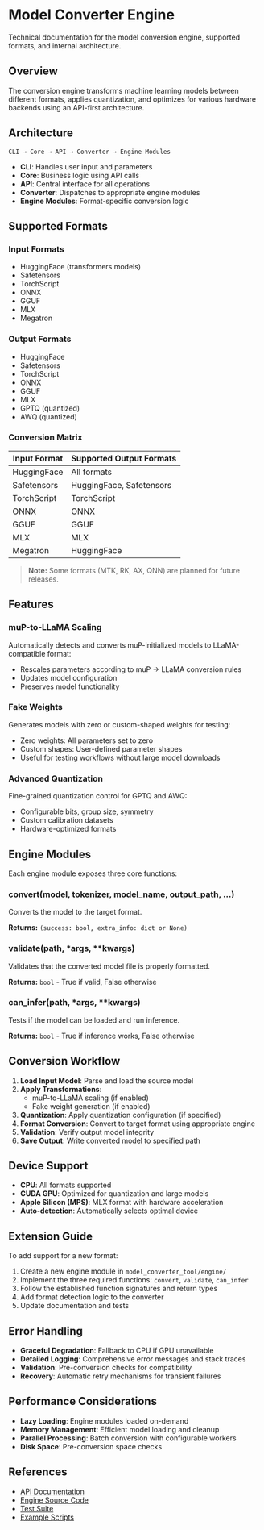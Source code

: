 # Model Converter Engine

Technical documentation for the model conversion engine, supported formats, and internal architecture.

## Overview

The conversion engine transforms machine learning models between different formats, applies quantization, and optimizes for various hardware backends using an API-first architecture.

## Architecture

```
CLI → Core → API → Converter → Engine Modules
```

- **CLI**: Handles user input and parameters
- **Core**: Business logic using API calls
- **API**: Central interface for all operations
- **Converter**: Dispatches to appropriate engine modules
- **Engine Modules**: Format-specific conversion logic

## Supported Formats

### Input Formats
- HuggingFace (transformers models)
- Safetensors
- TorchScript
- ONNX
- GGUF
- MLX
- Megatron

### Output Formats
- HuggingFace
- Safetensors
- TorchScript
- ONNX
- GGUF
- MLX
- GPTQ (quantized)
- AWQ (quantized)

### Conversion Matrix

| Input Format | Supported Output Formats |
|--------------|-------------------------|
| HuggingFace  | All formats |
| Safetensors  | HuggingFace, Safetensors |
| TorchScript  | TorchScript |
| ONNX         | ONNX |
| GGUF         | GGUF |
| MLX          | MLX |
| Megatron     | HuggingFace |

> **Note:** Some formats (MTK, RK, AX, QNN) are planned for future releases.

## Features

### muP-to-LLaMA Scaling
Automatically detects and converts muP-initialized models to LLaMA-compatible format:
- Rescales parameters according to muP → LLaMA conversion rules
- Updates model configuration
- Preserves model functionality

### Fake Weights
Generates models with zero or custom-shaped weights for testing:
- Zero weights: All parameters set to zero
- Custom shapes: User-defined parameter shapes
- Useful for testing workflows without large model downloads

### Advanced Quantization
Fine-grained quantization control for GPTQ and AWQ:
- Configurable bits, group size, symmetry
- Custom calibration datasets
- Hardware-optimized formats

## Engine Modules

Each engine module exposes three core functions:

### convert(model, tokenizer, model_name, output_path, ...)
Converts the model to the target format.

**Returns:** `(success: bool, extra_info: dict or None)`

### validate(path, *args, **kwargs)
Validates that the converted model file is properly formatted.

**Returns:** `bool` - True if valid, False otherwise

### can_infer(path, *args, **kwargs)
Tests if the model can be loaded and run inference.

**Returns:** `bool` - True if inference works, False otherwise

## Conversion Workflow

1. **Load Input Model**: Parse and load the source model
2. **Apply Transformations**: 
   - muP-to-LLaMA scaling (if enabled)
   - Fake weight generation (if enabled)
3. **Quantization**: Apply quantization configuration (if specified)
4. **Format Conversion**: Convert to target format using appropriate engine
5. **Validation**: Verify output model integrity
6. **Save Output**: Write converted model to specified path

## Device Support

- **CPU**: All formats supported
- **CUDA GPU**: Optimized for quantization and large models
- **Apple Silicon (MPS)**: MLX format with hardware acceleration
- **Auto-detection**: Automatically selects optimal device

## Extension Guide

To add support for a new format:

1. Create a new engine module in `model_converter_tool/engine/`
2. Implement the three required functions: `convert`, `validate`, `can_infer`
3. Follow the established function signatures and return types
4. Add format detection logic to the converter
5. Update documentation and tests

## Error Handling

- **Graceful Degradation**: Fallback to CPU if GPU unavailable
- **Detailed Logging**: Comprehensive error messages and stack traces
- **Validation**: Pre-conversion checks for compatibility
- **Recovery**: Automatic retry mechanisms for transient failures

## Performance Considerations

- **Lazy Loading**: Engine modules loaded on-demand
- **Memory Management**: Efficient model loading and cleanup
- **Parallel Processing**: Batch conversion with configurable workers
- **Disk Space**: Pre-conversion space checks

## References

- [API Documentation](../model_converter_tool/api.py)
- [Engine Source Code](../model_converter_tool/engine/)
- [Test Suite](../tests/)
- [Example Scripts](../examples/) 